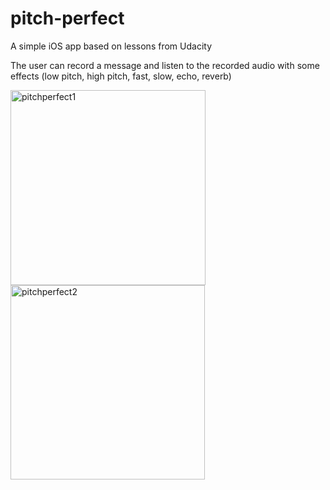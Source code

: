 # pitch-perfect
A simple iOS app based on lessons from Udacity

The user can record a message and listen to the recorded audio with some 
effects (low pitch, high pitch, fast, slow, echo, reverb)

<img width="312" alt="pitchperfect1" src="https://cloud.githubusercontent.com/assets/12696030/25153964/3d08901c-2497-11e7-826a-5078c758f45b.png"> <img width="311" alt="pitchperfect2" src="https://cloud.githubusercontent.com/assets/12696030/25153965/3d0b266a-2497-11e7-85b2-567b33624220.png">
